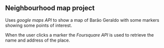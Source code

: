 ## Neighbourhood map project

Uses _google maps API_ to show a map of Barão Geraldo with some markers showing
some points of interest.

When the user clicks a marker the _Foursquare API_ is used to retrieve the name and address of the place.
